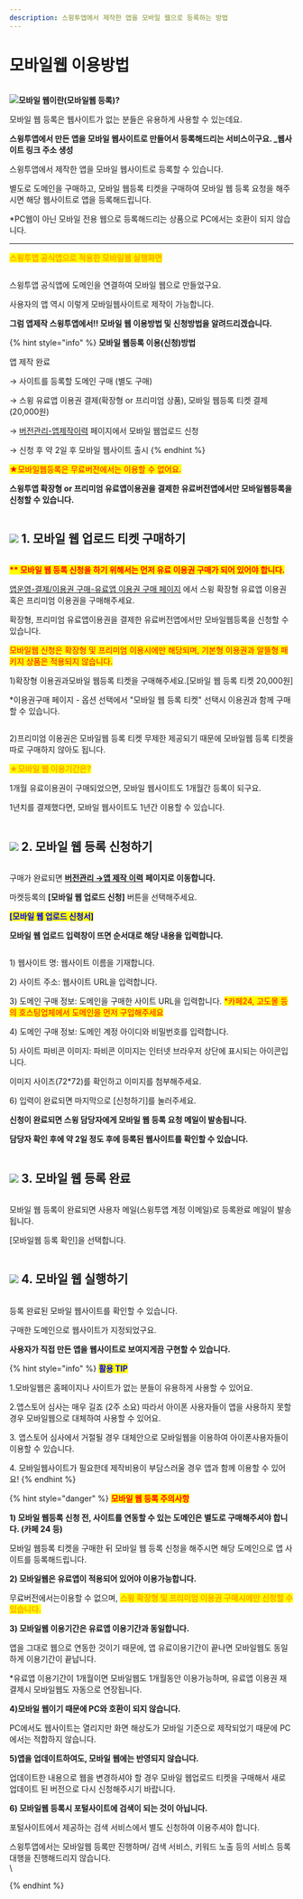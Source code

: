 ```yaml
---
description: 스윙투앱에서 제작한 앱을 모바일 웹으로 등록하는 방법
---
```


# 모바일웹 이용방법

<figure><img src="../../../.gitbook/assets/구분선 (5).PNG" alt=""><figcaption></figcaption></figure>

![](https://wp.swing2app.co.kr/wp-content/uploads/2018/09/%EB%8B%A8%EB%9D%BD1-1.png)**모바일 웹이란(모바일웹 등록)?**

모바일 웹 등록은 웹사이트가 없는 분들은 유용하게 사용할 수 있는데요.

**스윙투앱에서 만든 앱을 모바일 웹사이트로 만들어서 등록해드리는 서비스이구요. \_웹사이트 링크 주소 생성**

스윙투앱에서 제작한 앱을 모바일 웹사이트로 등록할 수 있습니다. &#x20;

별도로 도메인을 구매하고, 모바일 웹등록 티켓을 구매하여 모바일 웹 등록 요청을 해주시면 해당 웹사이트로 앱을 등록해드립니다.&#x20;

\*PC웹이 아닌 모바일 전용 웹으로 등록해드리는 상품으로 PC에서는 호환이 되지 않습니다.

***

<mark style="color:orange;">**스윙투앱 공식앱으로 적용한 모바일웹 실행화면**</mark>

<div align="left">

<img src="https://wp.swing2app.co.kr/wp-content/uploads/2018/10/%EB%AC%B4%EB%A3%8C%EC%83%81%EC%9A%A93.png" alt="">

</div>

스윙투앱 공식앱에 도메인을 연결하여 모바일 웹으로 만들었구요.

사용자의 앱 역시 이렇게 모바일웹사이트로 제작이 가능합니다.

**그럼 앱제작 스윙투앱에서!! 모바일 웹 이용방법 및 신청방법을 알려드리겠습니다.**



{% hint style="info" %}
**모바일 웹등록 이용(신청)방법**

앱 제작 완료

→ 사이트를 등록할 도메인 구매 (별도 구매)

→ 스윙 유료앱 이용권 결제(확장형 or 프리미엄 상품), 모바일 웹등록 티켓 결제 (20,000원)&#x20;

→ [버전관리-앱제작이력](https://www.swing2app.co.kr/view/app\_work\_history) 페이지에서 모바일 웹업로드 신청

→ 신청 후 약 2일 후 모바일 웹사이트 출시
{% endhint %}

<mark style="color:red;">★모바일웹등록은 무료버전에서는 이용할 수 없어요.</mark>

**스윙투앱 확장형 or 프리미엄 유료앱이용권을 결제한 유료버전앱에서만 모바일웹등록을 신청할 수 있습니다.**

<figure><img src="../../../.gitbook/assets/구분선 (5).PNG" alt=""><figcaption></figcaption></figure>

## ![](https://wp.swing2app.co.kr/wp-content/uploads/2020/04/%EB%8B%A8%EB%9D%BD1-1.png) 1. 모바일 웹 업로드 티켓 구매하기

<figure><img src="../../../.gitbook/assets/모바일웹-이용권구매.png" alt=""><figcaption></figcaption></figure>

<mark style="color:red;">**\*\* 모바일 웹 등록 신청을 하기 위해서는 먼저 유료 이용권 구매가 되어 있어야 합니다.**</mark>

[앱운영-결제/이용권 구매-유료앱 이용권 구매 페이지](http://www.swing2app.co.kr/view/new\_product\_list\_by\_use\_term) 에서 스윙 확장형 유료앱 이용권 혹은 프리미엄 이용권을 구매해주세요.

확장형, 프리미엄 유료앱이용권을 결제한 유료버전앱에서만 모바일웹등록을 신청할 수 있습니다.&#x20;

<mark style="color:red;">모바일웹 신청은 확장형 및 프리미엄 이용시에만 해당되며, 기본형 이용권과 알뜰형 패키지 상품은 적용되지 않습니다.</mark>

1\)확장형 이용권과모바일 웹등록 티켓을 구매해주세요.\[모바일 웹 등록 티켓 20,000원]

\*이용권구매 페이지 - 옵션 선택에서 "모바일 웹 등록 티켓" 선택시 이용권과 함께 구매할 수 있습니다.

<div align="left">

<figure><img src="../../../.gitbook/assets/모바일웹2.png" alt=""><figcaption></figcaption></figure>

</div>

2\)프리미엄 이용권은 모바일웹 등록 티켓 무제한 제공되기 때문에 모바일웹 등록 티켓을 따로 구매하지 않아도 됩니다.&#x20;



<mark style="color:orange;">**★모바일 웹 이용기간은?**</mark>

1개월 유료이용권이 구매되었으면, 모바일 웹사이트도 1개월간 등록이 되구요.

1년치를 결제했다면, 모바일 웹사이트도 1년간 이용할 수 있습니다.

<figure><img src="../../../.gitbook/assets/구분선 (5).PNG" alt=""><figcaption></figcaption></figure>

## ![](https://wp.swing2app.co.kr/wp-content/uploads/2020/04/%EB%8B%A8%EB%9D%BD1-1.png) 2. 모바일 웹 등록 신청하기

<div align="left">

<img src="https://wp.swing2app.co.kr/wp-content/uploads/2018/10/%EB%AA%A8%EB%B0%94%EC%9D%BC%EC%9B%B9%EC%8B%A0%EA%B7%9C1.png" alt="">

</div>

구매가 완료되면 [**버전관리 →앱 제작 이력**](https://www.swing2app.co.kr/view/app\_work\_history) **페이지로 이동합니다.**

마켓등록의 **\[모바일 웹 업로드 신청]** 버튼을 선택해주세요.



<mark style="color:blue;">**\[모바일 웹 업로드 신청서]**</mark>

**모바일 웹 업로드 입력창이 뜨면 순서대로 해당 내용을 입력합니다.**

<div align="left">

<img src="https://wp.swing2app.co.kr/wp-content/uploads/2021/08/%EB%AA%A8%EB%B0%94%EC%9D%BC%EC%9B%B9-5.png" alt="">

</div>

1\) 웹사이트 명: 웹사이트 이름을 기재합니다.

2\) 사이트 주소: 웹사이트 URL을 입력합니다.

3\) 도메인 구매 정보: 도메인을 구매한 사이트 URL을 입력합니다. <mark style="color:red;">\*카페24, 고도몰 등의 호스팅업체에서 도메인을 먼저 구입해주세요</mark>

4\) 도메인 구매 정보: 도메인 계정 아이디와 비밀번호를 입력합니다.

5\) 사이트 파비콘 이미지: 파비콘 이미지는 인터넷 브라우저 상단에 표시되는 아이콘입니다.

이미지 사이즈(72\*72)를 확인하고 이미지를 첨부해주세요.

6\) 입력이 완료되면 마지막으로 \[신청하기]를 눌러주세요.

**신청이 완료되면 스윙 담당자에게 모바일 웹 등록 요청 메일이 발송됩니다.**

**담당자 확인 후에 약 2일 정도 후에 등록된 웹사이트를 확인할 수 있습니다.**&#x20;

<figure><img src="../../../.gitbook/assets/구분선 (5).PNG" alt=""><figcaption></figcaption></figure>

## ![](https://wp.swing2app.co.kr/wp-content/uploads/2020/04/%EB%8B%A8%EB%9D%BD1-1.png) 3. 모바일 웹 등록 완료

<div align="left">

<img src="https://wp.swing2app.co.kr/wp-content/uploads/2021/08/%EB%AC%B4%EB%A3%8C%EC%83%81%EC%9A%A92.png" alt="">

</div>

모바일 웹 등록이 완료되면 사용자 메일(스윙투앱 계정 이메일)로 등록완료 메일이 발송됩니다.&#x20;

\[모바일웹 등록 확인]을 선택합니다.

<figure><img src="../../../.gitbook/assets/구분선 (5).PNG" alt=""><figcaption></figcaption></figure>

## ![](https://wp.swing2app.co.kr/wp-content/uploads/2020/04/%EB%8B%A8%EB%9D%BD1-1.png) 4. 모바일 웹 실행하기

<div align="left">

<img src="https://wp.swing2app.co.kr/wp-content/uploads/2021/08/%EB%AC%B4%EB%A3%8C%EC%83%81%EC%9A%A93.png" alt="">

</div>

등록 완료된 모바일 웹사이트를 확인할 수 있습니다.

구매한 도메인으로 웹사이트가 지정되었구요.

**사용자가 직접 만든 앱을 웹사이트로 보여지게끔 구현할 수 있습니다.**



{% hint style="info" %}
<mark style="color:blue;">**활용 TIP**</mark>

1.모바일웹은 홈페이지나 사이트가 없는 분들이 유용하게 사용할 수 있어요.

2.앱스토어 심사는 매우 길죠 (2주 소요) 따라서 아이폰 사용자들이 앱을 사용하지 못할 경우 모바일웹으로 대체하여 사용할 수 있어요.

3\. 앱스토어 심사에서 거절될 경우 대체안으로 모바일웹을 이용하여 아이폰사용자들이 이용할 수 있습니다.

4\. 모바일웹사이트가 필요한데 제작비용이 부담스러울 경우 앱과 함께 이용할 수 있어요!
{% endhint %}



{% hint style="danger" %}
<mark style="color:red;">**모바일 웹 등록 주의사항**</mark>

**1) 모바일 웹등록 신청 전, 사이트를 연동할 수 있는 도메인은 별도로 구매해주셔야 합니다. (카페 24 등)**

모바일 웹등록 티켓을 구매한 뒤 모바일 웹 등록 신청을 해주시면 해당 도메인으로 앱 사이트를 등록해드립니다.

**2) 모바일웹은 유료앱이 적용되어 있어야 이용가능합니다.**

무료버전에서는이용할 수 없으며, <mark style="color:orange;">**스윙 확장형 및 프리미엄 이용권 구매시에만 신청할 수 있습니다.**</mark>&#x20;

**3) 모바일웹 이용기간은 유료앱 이용기간과 동일합니다.**

앱을 그대로 웹으로 연동한 것이기 때문에, 앱 유료이용기간이 끝나면 모바일웹도 동일하게 이용기간이 끝납니다.

\*유료앱 이용기간이 1개월이면 모바일웹도 1개월동안 이용가능하며, 유료앱 이용권 재결제시 모바일웹도 자동으로 연장됩니다.

**4)모바일 웹이기 때문에 PC와 호환이 되지 않습니다.**

PC에서도 웹사이트는 열리지만 화면 해상도가 모바일 기준으로 제작되었기 때문에 PC에서는 적합하지 않습니다.

**5)앱을 업데이트하여도, 모바일 웹에는 반영되지 않습니다.**

업데이트한 내용으로 웹을 변경하셔야 할 경우 모바일 웹업로드 티켓을 구매해서 새로 업데이트 된 버전으로 다시 신청해주시기 바랍니다.

**6) 모바일웹 등록시 포털사이트에 검색이 되는 것이 아닙니다.**

포털사이트에서 제공하는 검색 서비스에서 별도 신청하여 이용주셔야 합니다.

스윙투앱에서는 모바일웹 등록만 진행하며/ 검색 서비스, 키워드 노출 등의 서비스 등록 대행을 진행해드리지 않습니다.\
\

{% endhint %}
